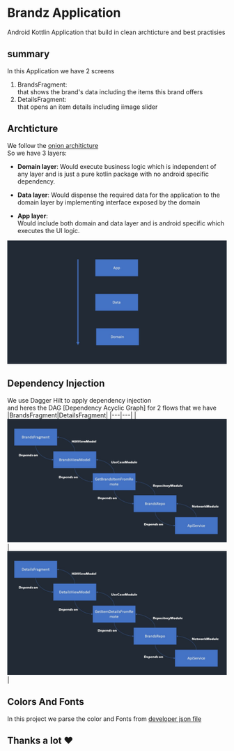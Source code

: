# Brandz Application
Android Kottlin Application that build in clean archticture and best practisies 
## summary
In this Application we have 2 screens
1. BrandsFragment:\
  that shows the brand's data including the items this brand offers
2. DetailsFragment:\
  that opens an item details including iimage slider
## Archticture
We follow the [onion architicture](https://blog.cleancoder.com/uncle-bob/2012/08/13/the-clean-architecture.html)\
So we have 3 layers:
- **Domain layer**:
Would execute business logic which is independent of any layer and is just a pure kotlin package with no android specific dependency.

- **Data layer**:
Would dispense the required data for the application to the domain layer by implementing interface exposed by the domain

- **App layer**:  
Would include both domain and data layer and is android specific which executes the UI logic.

![arch](https://github.com/Alinasser96/Brandz/blob/master/pics/arch.jpg)

## Dependency Injection 
We use Dagger Hilt to apply dependency injection\
and heres the DAG [Dependency Acyclic Graph] for 2 flows that we have
|BrandsFragment|DetailsFragment|
|---|---|
|![dag1](https://github.com/Alinasser96/Brandz/blob/master/pics/dag-1.jpg) | ![dag2](https://github.com/Alinasser96/Brandz/blob/master/pics/dag-2.jpg)|

## Colors And Fonts
In this project we parse the color and Fonts from [developer json file](https://github.com/Alinasser96/Brandz/blob/master/app/src/main/assets/Developers.json)


## **Thanks a lot** ❤️

